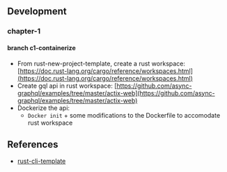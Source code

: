 

## Development

### chapter-1
#### branch c1-containerize
- From rust-new-project-template, create a rust workspace:
  [https://doc.rust-lang.org/cargo/reference/workspaces.html](https://doc.rust-lang.org/cargo/reference/workspaces.html)
- Create gql api in rust workspace: [https://github.com/async-graphql/examples/tree/master/actix-web](https://github.com/async-graphql/examples/tree/master/actix-web)
- Dockerize the api:
  - `Docker init` + some modifications to the Dockerfile to accomodate rust workspace

## References

* [rust-cli-template](https://github.com/kbknapp/rust-cli-template)
